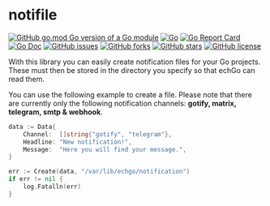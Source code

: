 # notifile

[![GitHub go.mod Go version of a Go module](https://img.shields.io/github/go-mod/go-version/echgo/notifile.svg)](https://golang.org/) [![Go](https://github.com/echgo/notifile/actions/workflows/go.yml/badge.svg)](https://github.com/echgo/notifile/actions/workflows/go.yml) [![Go Report Card](https://goreportcard.com/badge/github.com/echgo/notifile)](https://goreportcard.com/report/github.com/echgo/notifile) [![Go Doc](https://godoc.org/github.com/echgo/notifile?status.svg)](https://pkg.go.dev/github.com/echgo/notifile) [![GitHub issues](https://img.shields.io/github/issues/echgo/notifile)](https://github.com/echgo/notifile/issues) [![GitHub forks](https://img.shields.io/github/forks/echgo/notifile)](https://github.com/echgo/notifile/network) [![GitHub stars](https://img.shields.io/github/stars/echgo/notifile)](https://github.com/echgo/notifile/stargazers) [![GitHub license](https://img.shields.io/github/license/echgo/notifile)](https://github.com/echgo/notifile/blob/master/LICENSE)

With this library you can easily create notification files for your Go projects. These must then be stored in the directory you specify so that echGo can read them.

You can use the following example to create a file. Please note that there are currently only the following notification channels: **gotify, matrix, telegram, smtp  & webhook**.

```go
data := Data{
    Channel:  []string{"gotify", "telegram"},
    Headline: "New notification!",
    Message:  "Here you will find your message.",
}

err := Create(data, "/var/lib/echgo/notification")
if err != nil {
    log.Fatalln(err)
}
```